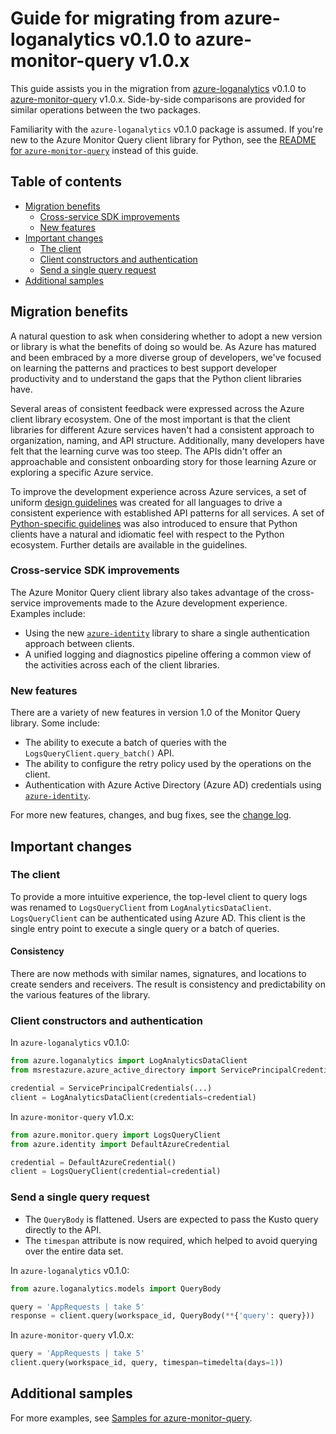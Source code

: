 # Guide for migrating from azure-loganalytics v0.1.0 to azure-monitor-query v1.0.x

This guide assists you in the migration from [azure-loganalytics](https://pypi.org/project/azure-loganalytics/) v0.1.0 to [azure-monitor-query](https://pypi.org/project/azure-monitor-query/) v1.0.x. Side-by-side comparisons are provided for similar operations between the two packages.

Familiarity with the `azure-loganalytics` v0.1.0 package is assumed. If you're new to the Azure Monitor Query client library for Python, see the [README for `azure-monitor-query`](https://github.com/Azure/azure-sdk-for-python/blob/main/sdk/monitor/azure-monitor-query/README.md) instead of this guide.

## Table of contents

- [Migration benefits](#migration-benefits)
    - [Cross-service SDK improvements](#cross-service-sdk-improvements)
    - [New features](#new-features)
- [Important changes](#important-changes)
    - [The client](#the-client)
    - [Client constructors and authentication](#client-constructors-and-authentication)
    - [Send a single query request](#sending-a-single-query-request)
- [Additional samples](#additional-samples)

## Migration benefits

A natural question to ask when considering whether to adopt a new version or library is what the benefits of doing so would be. As Azure has matured and been embraced by a more diverse group of developers, we've focused on learning the patterns and practices to best support developer productivity and to understand the gaps that the Python client libraries have.

Several areas of consistent feedback were expressed across the Azure client library ecosystem. One of the most important is that the client libraries for different Azure services haven't had a consistent approach to organization, naming, and API structure. Additionally, many developers have felt that the learning curve was too steep. The APIs didn't offer an approachable and consistent onboarding story for those learning Azure or exploring a specific Azure service.

To improve the development experience across Azure services, a set of uniform [design guidelines](https://azure.github.io/azure-sdk/general_introduction.html) was created for all languages to drive a consistent experience with established API patterns for all services. A set of [Python-specific guidelines](https://azure.github.io/azure-sdk/python/guidelines/index.html) was also introduced to ensure that Python clients have a natural and idiomatic feel with respect to the Python ecosystem. Further details are available in the guidelines.

### Cross-service SDK improvements

The Azure Monitor Query client library also takes advantage of the cross-service improvements made to the Azure development experience. Examples include:

- Using the new [`azure-identity`](https://github.com/Azure/azure-sdk-for-python/blob/main/sdk/identity/azure-identity/README.md) library to share a single authentication approach between clients.
- A unified logging and diagnostics pipeline offering a common view of the activities across each of the client libraries.

### New features

There are a variety of new features in version 1.0 of the Monitor Query library. Some include:

- The ability to execute a batch of queries with the `LogsQueryClient.query_batch()` API.
- The ability to configure the retry policy used by the operations on the client.
- Authentication with Azure Active Directory (Azure AD) credentials using [`azure-identity`](https://github.com/Azure/azure-sdk-for-python/blob/main/sdk/identity/azure-identity/README.md).

For more new features, changes, and bug fixes, see the [change log](https://github.com/Azure/azure-sdk-for-python/blob/main/sdk/monitor/azure-monitor-query/CHANGELOG.md).

## Important changes

### The client

To provide a more intuitive experience, the top-level client to query logs was renamed to `LogsQueryClient` from `LogAnalyticsDataClient`. `LogsQueryClient` can be authenticated using Azure AD. This client is the single entry point to execute a single query or a batch of queries.

#### Consistency

There are now methods with similar names, signatures, and locations to create senders and receivers. The result is consistency and predictability on the various features of the library.

### Client constructors and authentication

In `azure-loganalytics` v0.1.0:

```python
from azure.loganalytics import LogAnalyticsDataClient
from msrestazure.azure_active_directory import ServicePrincipalCredentials

credential = ServicePrincipalCredentials(...)
client = LogAnalyticsDataClient(credentials=credential)
```

In `azure-monitor-query` v1.0.x:

```python
from azure.monitor.query import LogsQueryClient
from azure.identity import DefaultAzureCredential

credential = DefaultAzureCredential()
client = LogsQueryClient(credential=credential)
```

### Send a single query request

- The `QueryBody` is flattened. Users are expected to pass the Kusto query directly to the API.
- The `timespan` attribute is now required, which helped to avoid querying over the entire data set.

In `azure-loganalytics` v0.1.0:

```python
from azure.loganalytics.models import QueryBody

query = 'AppRequests | take 5'
response = client.query(workspace_id, QueryBody(**{'query': query}))
```

In `azure-monitor-query` v1.0.x:

```python
query = 'AppRequests | take 5'
client.query(workspace_id, query, timespan=timedelta(days=1))
```

## Additional samples

For more examples, see [Samples for azure-monitor-query](https://github.com/Azure/azure-sdk-for-python/tree/main/sdk/monitor/azure-monitor-query/samples).
